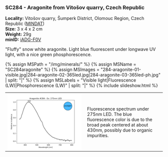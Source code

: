 
### <a name="SC284"></a> SC284 - Aragonite from Vitošov quarry, Czech Republic

**Locality:** Vitošov quarry, Šumperk District, Olomouc Region, Czech Republic ([MINDAT](https://www.mindat.org/loc-145723.html))  
**Size:** 3 x 4 x 2 cm  
**Weight:** 29g  
**minID:** [iADG-F0V](https://www.mindat.org/ADG-F0V)

"Fluffy" snow white aragonite. Light blue fluorescent under longwave UV light,
with a nice green phosphorescence.

{% assign MSPath = "/img/minerals/" %}
{% assign MSName = "SC284aragonite" %}
{% assign MSImages = "284-aragonite-01-visible.jpg|284-aragonite-02-365led.jpg|284-aragonite-03-365led-ph.jpg" | split: "|" %}
{% assign MSLabels = "Visible light|Fluorescence (LW)|Phosphorescence (LW)" | split: "|" %}
{% include slideshow.html %}

<table width="100%">
<tr>
<td width="50%"><img src="/img/spectra/284-aragonite-275led.png" width="100%" ></td>
<td width="50%" style="padding:10px">
Fluorescence spectrum under 275nm LED. The blue fluorescence color is due to the broad peak
centered at about 430nm, possibly due to organic impurities.
</td></tr></table>
<br>

